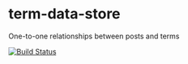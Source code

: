 # term-data-store
One-to-one relationships between posts and terms


[![Build Status](http://45.33.25.19:8080/buildStatus/icon?job=Term%20Data%20Store)](http://45.33.25.19:8080/job/Term%20Data%20Store/)